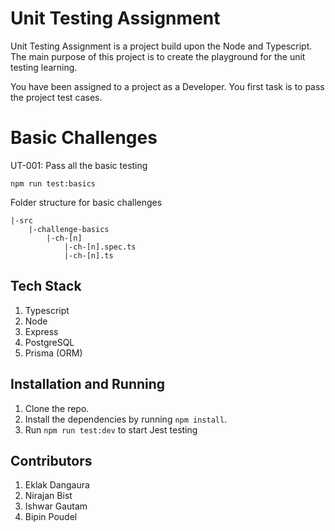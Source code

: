 # Unit Testing Assignment

Unit Testing Assignment is a project build upon the Node and Typescript. The main purpose of this project is to create the playground for the unit testing learning. 

You have been assigned to a project as a Developer. You first task is to pass the project test cases.

# Basic Challenges

UT-001: Pass all the basic testing

```
npm run test:basics
```

Folder structure for basic challenges

```
|-src
    |-challenge-basics
        |-ch-[n]
            |-ch-[n].spec.ts
            |-ch-[n].ts
```

## Tech Stack

1. Typescript
2. Node
3. Express
4. PostgreSQL
5. Prisma (ORM)

## Installation and Running

1. Clone the repo.
2. Install the dependencies by running `npm install`.
3. Run `npm run test:dev` to start Jest testing


## Contributors

1. Eklak Dangaura
2. Nirajan Bist
3. Ishwar Gautam
4. Bipin Poudel